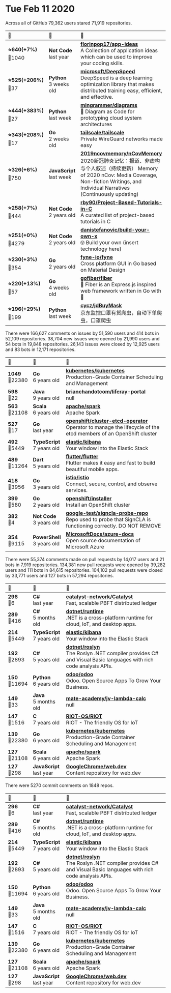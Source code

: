 # Tue Feb 11 2020

Across all of GitHub 79,362 users stared 
71,919 repositories. 

| :page_with_curl: | :calendar: | :page_with_curl: |
| :--- | :--- | :--- |
| **:star:640(+7%)**<br>:twisted_rightwards_arrows:1040 | **Not Code**<br>last year | **[florinpop17/app-ideas](https://github.com/florinpop17/app-ideas)**<br>A Collection of application ideas which can be used to improve your coding skills. |
| **:star:525(+206%)**<br>:twisted_rightwards_arrows:37 | **Python**<br>3 weeks old | **[microsoft/DeepSpeed](https://github.com/microsoft/DeepSpeed)**<br>DeepSpeed is a deep learning optimization library that makes distributed training easy, efficient, and effective. |
| **:star:444(+383%)**<br>:twisted_rightwards_arrows:27 | **Python**<br>last week | **[mingrammer/diagrams](https://github.com/mingrammer/diagrams)**<br>:art: Diagram as Code for prototyping cloud system architectures |
| **:star:343(+208%)**<br>:twisted_rightwards_arrows:17 | **Go**<br>2 weeks old | **[tailscale/tailscale](https://github.com/tailscale/tailscale)**<br>Private WireGuard networks made easy |
| **:star:326(+6%)**<br>:twisted_rightwards_arrows:750 | **JavaScript**<br>last week | **[2019ncovmemory/nCovMemory](https://github.com/2019ncovmemory/nCovMemory)**<br>2020新冠肺炎记忆：报道、非虚构与个人叙述（持续更新） Memory of 2020 nCov: Media Coverage, Non-fiction Writings, and Individual Narratives (Continuously updating) |
| **:star:258(+7%)**<br>:twisted_rightwards_arrows:444 | **Not Code**<br>2 years old | **[rby90/Project-Based-Tutorials-in-C](https://github.com/rby90/Project-Based-Tutorials-in-C)**<br>A curated list of project-based tutorials in C |
| **:star:251(+0%)**<br>:twisted_rightwards_arrows:4279 | **Not Code**<br>2 years old | **[danistefanovic/build-your-own-x](https://github.com/danistefanovic/build-your-own-x)**<br>🤓 Build your own (insert technology here) |
| **:star:230(+3%)**<br>:twisted_rightwards_arrows:354 | **Go**<br>2 years old | **[fyne-io/fyne](https://github.com/fyne-io/fyne)**<br>Cross platform GUI in Go based on Material Design |
| **:star:220(+13%)**<br>:twisted_rightwards_arrows:57 | **Go**<br>4 weeks old | **[gofiber/fiber](https://github.com/gofiber/fiber)**<br>🚀 Fiber is an Express.js inspired web framework written in Go with 💖 |
| **:star:196(+29%)**<br>:twisted_rightwards_arrows:199 | **Python**<br>last week | **[cycz/jdBuyMask](https://github.com/cycz/jdBuyMask)**<br>京东监控口罩有货爬虫，自动下单爬虫，口罩爬虫 |

There were 166,627 comments on issues by 51,590 users and 414 bots in 52,109 repositories.
38,704 new issues were opened by 21,990 users and 54 bots in 19,848 repositories.
26,143 issues were closed by 12,925 users and 83 bots in 12,171 repositories.

| :speech_balloon: | :calendar: | :page_with_curl: |
| :--- | :--- | :--- |
| **1049**<br>:twisted_rightwards_arrows:22380 | **Go**<br>6 years old | **[kubernetes/kubernetes](https://github.com/kubernetes/kubernetes)**<br>Production-Grade Container Scheduling and Management |
| **598**<br>:twisted_rightwards_arrows:22 | **Java**<br>9 years old | **[brianchandotcom/liferay-portal](https://github.com/brianchandotcom/liferay-portal)**<br>null |
| **563**<br>:twisted_rightwards_arrows:21108 | **Scala**<br>6 years old | **[apache/spark](https://github.com/apache/spark)**<br>Apache Spark |
| **527**<br>:twisted_rightwards_arrows:17 | **Go**<br>last year | **[openshift/cluster-etcd-operator](https://github.com/openshift/cluster-etcd-operator)**<br>Operator to manage the lifecycle of the etcd members of an OpenShift cluster |
| **492**<br>:twisted_rightwards_arrows:5449 | **TypeScript**<br>7 years old | **[elastic/kibana](https://github.com/elastic/kibana)**<br>Your window into the Elastic Stack |
| **489**<br>:twisted_rightwards_arrows:11264 | **Dart**<br>5 years old | **[flutter/flutter](https://github.com/flutter/flutter)**<br>Flutter makes it easy and fast to build beautiful mobile apps. |
| **418**<br>:twisted_rightwards_arrows:3956 | **Go**<br>3 years old | **[istio/istio](https://github.com/istio/istio)**<br>Connect, secure, control, and observe services. |
| **399**<br>:twisted_rightwards_arrows:580 | **Go**<br>2 years old | **[openshift/installer](https://github.com/openshift/installer)**<br>Install an OpenShift cluster |
| **382**<br>:twisted_rightwards_arrows:4 | **Not Code**<br>3 years old | **[google-test/signcla-probe-repo](https://github.com/google-test/signcla-probe-repo)**<br>Repo used to probe that SignCLA is functioning correctly.  DO NOT REMOVE |
| **354**<br>:twisted_rightwards_arrows:9115 | **PowerShell**<br>3 years old | **[MicrosoftDocs/azure-docs](https://github.com/MicrosoftDocs/azure-docs)**<br>Open source documentation of Microsoft Azure |

There were 55,374 comments made on pull requests by 14,017 users and 21 bots in 7,919 repositories.
134,381 new pull requests were opened by 39,282 users and 111 bots in 84,615 repositories.
104,102 pull requests were closed by 33,771 users and 127 bots in 57,294 repositories.

| :speech_balloon: | :calendar: | :page_with_curl: |
| :--- | :--- | :--- |
| **296**<br>:twisted_rightwards_arrows:6 | **C#**<br>last year | **[catalyst-network/Catalyst](https://github.com/catalyst-network/Catalyst)**<br>Fast, scalable PBFT distributed ledger |
| **289**<br>:twisted_rightwards_arrows:416 | **C#**<br>5 months old | **[dotnet/runtime](https://github.com/dotnet/runtime)**<br>.NET is a cross-platform runtime for cloud, IoT, and desktop apps. |
| **214**<br>:twisted_rightwards_arrows:5449 | **TypeScript**<br>7 years old | **[elastic/kibana](https://github.com/elastic/kibana)**<br>Your window into the Elastic Stack |
| **192**<br>:twisted_rightwards_arrows:2893 | **C#**<br>5 years old | **[dotnet/roslyn](https://github.com/dotnet/roslyn)**<br>The Roslyn .NET compiler provides C# and Visual Basic languages with rich code analysis APIs. |
| **150**<br>:twisted_rightwards_arrows:11694 | **Python**<br>6 years old | **[odoo/odoo](https://github.com/odoo/odoo)**<br>Odoo. Open Source Apps To Grow Your Business. |
| **149**<br>:twisted_rightwards_arrows:33 | **Java**<br>5 months old | **[mate-academy/jv-lambda-calc](https://github.com/mate-academy/jv-lambda-calc)**<br>null |
| **147**<br>:twisted_rightwards_arrows:1516 | **C**<br>7 years old | **[RIOT-OS/RIOT](https://github.com/RIOT-OS/RIOT)**<br>RIOT -  The friendly OS for IoT |
| **139**<br>:twisted_rightwards_arrows:22380 | **Go**<br>6 years old | **[kubernetes/kubernetes](https://github.com/kubernetes/kubernetes)**<br>Production-Grade Container Scheduling and Management |
| **127**<br>:twisted_rightwards_arrows:21108 | **Scala**<br>6 years old | **[apache/spark](https://github.com/apache/spark)**<br>Apache Spark |
| **127**<br>:twisted_rightwards_arrows:298 | **JavaScript**<br>last year | **[GoogleChrome/web.dev](https://github.com/GoogleChrome/web.dev)**<br>Content repository for web.dev |

There were 5270 commit comments on 1848 repos.

| :speech_balloon: | :calendar: | :page_with_curl: |
| :--- | :--- | :--- |
| **296**<br>:twisted_rightwards_arrows:6 | **C#**<br>last year | **[catalyst-network/Catalyst](https://github.com/catalyst-network/Catalyst)**<br>Fast, scalable PBFT distributed ledger |
| **289**<br>:twisted_rightwards_arrows:416 | **C#**<br>5 months old | **[dotnet/runtime](https://github.com/dotnet/runtime)**<br>.NET is a cross-platform runtime for cloud, IoT, and desktop apps. |
| **214**<br>:twisted_rightwards_arrows:5449 | **TypeScript**<br>7 years old | **[elastic/kibana](https://github.com/elastic/kibana)**<br>Your window into the Elastic Stack |
| **192**<br>:twisted_rightwards_arrows:2893 | **C#**<br>5 years old | **[dotnet/roslyn](https://github.com/dotnet/roslyn)**<br>The Roslyn .NET compiler provides C# and Visual Basic languages with rich code analysis APIs. |
| **150**<br>:twisted_rightwards_arrows:11694 | **Python**<br>6 years old | **[odoo/odoo](https://github.com/odoo/odoo)**<br>Odoo. Open Source Apps To Grow Your Business. |
| **149**<br>:twisted_rightwards_arrows:33 | **Java**<br>5 months old | **[mate-academy/jv-lambda-calc](https://github.com/mate-academy/jv-lambda-calc)**<br>null |
| **147**<br>:twisted_rightwards_arrows:1516 | **C**<br>7 years old | **[RIOT-OS/RIOT](https://github.com/RIOT-OS/RIOT)**<br>RIOT -  The friendly OS for IoT |
| **139**<br>:twisted_rightwards_arrows:22380 | **Go**<br>6 years old | **[kubernetes/kubernetes](https://github.com/kubernetes/kubernetes)**<br>Production-Grade Container Scheduling and Management |
| **127**<br>:twisted_rightwards_arrows:21108 | **Scala**<br>6 years old | **[apache/spark](https://github.com/apache/spark)**<br>Apache Spark |
| **127**<br>:twisted_rightwards_arrows:298 | **JavaScript**<br>last year | **[GoogleChrome/web.dev](https://github.com/GoogleChrome/web.dev)**<br>Content repository for web.dev |

